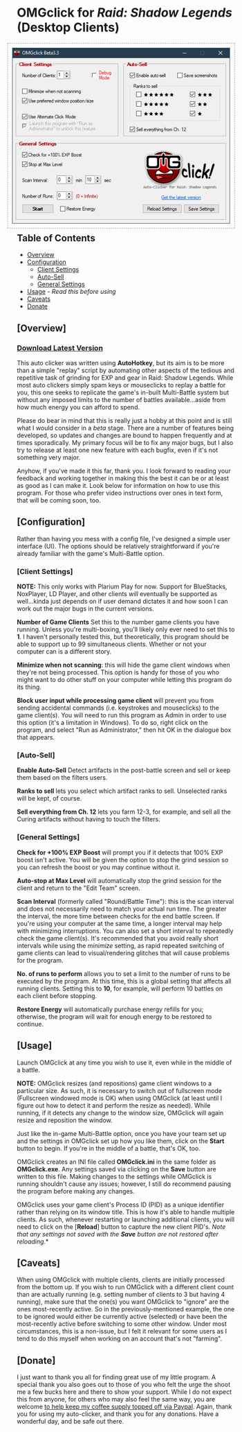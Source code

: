 # **OMGclick** for *Raid: Shadow Legends* (Desktop Clients)

<img src="OMGclick_GUI3.png" align="right" margin=10 alt="GUI" style="float:right; border: 1px dashed #999; padding: 10px; margin: 0 0 10px 10px"/>

## Table of Contents

+ [Overview](#Overview)
+ [Configuration](#Configuration)
  + [Client Settings](#Client-Settings)
  + [Auto-Sell](#Auto-Sell)
  + [General Settings](#General-Settings)
+ [Usage](#Usage) - *Read this before using*
+ [Caveats](#Caveats)
+ [Donate](#Donate)

## [Overview]

### [Download Latest Version](https://github.com/omgmarc/OMGclick-Public/releases)

This auto clicker was written using **AutoHotkey**, but its aim is to be more than a simple "replay" script by automating other aspects of the tedious and repetitive task of grinding for EXP and gear in Raid: Shadow Legends. While most auto clickers simply spam keys or mouseclicks to replay a battle for you, this one seeks to replicate the game's in-built Multi-Battle system but without any imposed limits to the number of battles available...aside from how much energy you can afford to spend. 

Please do bear in mind that this is really just a hobby at this point and is still what I would consider in a *beta* stage. There are a number of features being developed, so updates and changes are bound to happen frequently and at times sporadically. My primary focus will be to fix any major bugs, but I also try to release at least one new feature with each bugfix, even if it's not something very major.

Anyhow, if you've made it this far, thank you. I look forward to reading your feedback and working together in making this the best it can be or at least as good as I can make it. Look below for information on how to use this program. For those who prefer video instructions over ones in text form, that will be coming soon, too.

## [Configuration]

Rather than having you mess with a config file, I've designed a simple user interface (UI). The options should be relatively straightforward if you're already familiar with the game's Multi-Battle option.

### [Client Settings]

**NOTE:** This only works with Plarium Play for now. Support for BlueStacks, NoxPlayer, LD Player, and other clients *will* eventually be supported as well...kinda just depends on if user demand dictates it and how soon I can work out the major bugs in the current versions.

**Number of Game Clients** Set this to the number game clients you have running. Unless you're multi-boxing, you'll likely only ever need to set this to **1**. I haven't personally tested this, but theoretically, this program should be able to support up to 99 simultaneous clients. Whether or not your computer can is a different story.

**Minimize when not scanning**: this will hide the game client windows when they're not being processed. This option is handy for those of you who might want to do other stuff on your computer while letting this program do its thing.

**Block user input while processing game client** will prevent you from sending accidental commands (i.e. keystrokes and mouseclicks) to the game client(s). You will need to run this program as Admin in order to use this option (it's a limitation in Windows). To do so, right click on the program, and select "Run as Administrator," then hit OK in the dialogue box that appears.

### [Auto-Sell]

**Enable Auto-Sell** Detect artifacts in the post-battle screen and sell or keep them based on the filters users.

**Ranks to sell** lets you select which artifact ranks to sell. Unselected ranks will be kept, of course.

**Sell everything from Ch. 12** lets you farm 12-3, for example, and sell all the Curing artifacts without having to touch the filters.

### [General Settings]

**Check for +100% EXP Boost** will prompt you if it detects that 100% EXP boost isn't active. You will be given the option to stop the grind session so you can refresh the boost or you may continue without it.

**Auto-stop at Max Level** will automatically stop the grind session for the client and return to the "Edit Team" screen.

**Scan Interval** (formerly called "Round/Battle Time"): this is the scan interval and does not necessarily need to match your actual run time. The greater the interval, the more time between checks for the end battle screen. If you're using your computer at the same time, a longer interval may help with minimizing interruptions. You can also set a short interval to repeatedly check the game client(s). It's recommended that you avoid really short intervals while using the *minimize* setting, as rapid repeated switching of game clients can lead to visual/rendering glitches that will cause problems for the program.

**No. of runs to perform** allows you to set a limit to the number of runs to be executed by the program. At this time, this is a global setting that affects all running clients. Setting this to **10**, for example, will perform 10 battles on each client before stopping.

**Restore Energy** will automatically purchase energy refills for you; otherwise, the program will wait for enough energy to be restored to continue.

## [Usage]

Launch OMGclick at any time you wish to use it, even while in the middle of a battle.

**NOTE:** OMGclick resizes (and repositions) game client windows to a particular size. As such, it is necessary to switch out of fullscreen mode (Fullscreen windowed mode is OK) when using OMGclick (at least until I figure out how to detect it and perform the resize as needed). While running, if it detects any change to the window size, OMGclick will again resize and reposition the window.

Just like the in-game Multi-Battle option, once you have your team set up and the settings in OMGclick set up how you like them, click on the **Start** button to begin. If you're in the middle of a battle, that's OK, too.

OMGclick creates an INI file called **OMGclick.ini** in the same folder as **OMGclick.exe**. Any settings saved via clicking on the **Save** button are written to this file. Making changes to the settings while OMGclick is running shouldn't cause any issues; however, I still do recommend pausing the program before making any changes.

OMGclick uses your game client's Process ID (PID) as a unique identifier rather than relying on its window title. This is how it's able to handle multiple clients. As such, whenever restarting or launching additional clients, you will need to click on the [**Reload**] button to capture the new client PID's. *Note that any settings not saved with the **Save** button are not restored after reloading.**

## [Caveats]

When using OMGclick with multiple clients, clients are initially processed from the bottom up. If you wish to run OMGclick with a different client count than are actually running (e.g. setting number of clients to 3 but having 4 running), make sure that the one(s) you want OMGclick to "ignore" are the ones most-recently active. So in the previously-mentioned example, the one to be ignored would either be currently active (selected) or have been the most-recently active before switching to some other window. Under most circumstances, this is a non-issue, but I felt it relevant for some users as I tend to do this myself when working on an account that's not "farming".

## [Donate]

I just want to thank you all for finding great use of my little program. A special thank you also goes out to those of you who felt the urge the shoot me a few bucks here and there to show your support. While I do not expect this from anyone, for others who may also feel the same way, you are welcome [to help keep my coffee supply topped off via Paypal](https://www.paypal.com/cgi-bin/webscr?cmd=_donations&business=VUVL2RPM5TLUC&currency_code=USD&source=url). Again, thank you for using my auto-clicker, and thank you for any donations. Have a wonderful day, and be safe out there.

